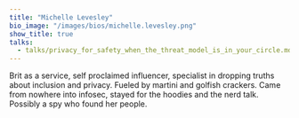 ```yaml
---
title: "Michelle Levesley"
bio_image: "/images/bios/michelle.levesley.png"
show_title: true
talks:
  - talks/privacy_for_safety_when_the_threat_model_is_in_your_circle.md
---
```

Brit as a service, self proclaimed influencer, specialist in dropping truths about inclusion and privacy.  Fueled by martini and golfish crackers. Came from nowhere into infosec, stayed for the hoodies and the nerd talk. Possibly a spy who found her people.